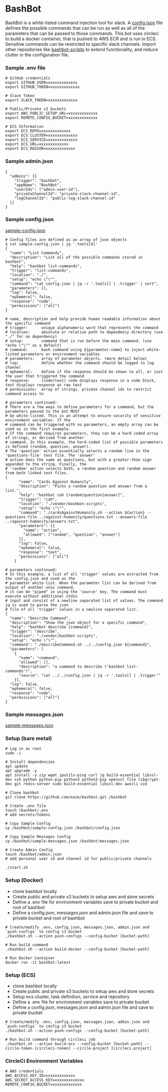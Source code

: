 # BashBot

BashBot is a white-listed command injection tool for slack. A [config.json](sample-config.json) file defines the possible commands that can be run as well as all of the parameters that can be passed to those commands. This bot uses circleci to build a docker container, that is pushed to AWS ECR and is run in ECS. Sensitive commands can be restricted to specific slack channels. Import other repositories like [bashbot-scripts](https://github.com/eaze/bashbot-scripts) to extend functionality, and reduce clutter in the configuration file.

### Sample .env file
```
# GitHub credentials
export GITHUB_USER=xxxxxxxxxxxxx
export GITHUB_TOKEN=xxxxxxxxxxxxx

# Slack Token
export SLACK_TOKEN=xxxxxxxxxxxxx

# Public/Private s3 buckets
export AWS_PUBLIC_SETUP_URL=xxxxxxxxxxxxx
export REMOTE_CONFIG_BUCKET=xxxxxxxxxxxxx

# ECS Information
export ECS_REPO=xxxxxxxxxxxxx
export ECS_CLUSTER=xxxxxxxxxxxxx
export ECS_SERVICE=xxxxxxxxxxxxx
export ECS_URL=xxxxxxxxxxxxx
export ECS_REGION=xxxxxxxxxxxxx
```

### Sample admin.json
```
{
  "admins": [{
    "trigger": "bashbot",
    "appName": "BashBot",
    "userIds": ["admin-user-id"],
    "privateChannelId": "private-slack-channel-id",
    "logChannelId": "public-log-slack-channel-id"
  }]
}
```

### Sample config.json
[sample-config.json](sample-config.json)
```
# Config files are defined as an array of json objects
$ cat sample-config.json | jq '.tools[4]'
{
  "name": "List Commands",
  "description": "List all of the possible commands stored in bashbot",
  "help": "bashbot list-commands",
  "trigger": "list-commands",
  "location": "./",
  "setup": "echo \"\"",
  "command": "cat config.json | jq -r '.tools[] | .trigger' | sort",
  "parameters": [],
  "log": false,
  "ephemeral": false,
  "response": "code",
  "permissions": ["all"]
}

# name, description and help provide human readable information about the specific command
# trigger:      unique alphanumeric word that represents the command
# location:     absolute or relative path to dependency directory (use "./" for no dependency)
# setup:        command that is run before the main command. (use "echo \"\"" as a default)
# command:      bash command using ${parameter-name} to inject white-listed parameters or environment variables
# parameters:   array of parameter objects. (more detail below)
# log:          define whether the command should be logged in log channel
# ephemeral:    define if the response should be shown to all, or just the user that triggered the command
# response:     [code|text] code displays response in a code block, text displays response as raw text
# permissions:  array of strings. private channel ids to restrict command access to

# parameters continued:
# There are a few ways to define parameters for a command, but the parameters passed to the bot MUST
# be white-listed. This is an attempt to ensure security of sensitive environment variables. If the
# command can be triggered with no parameters, an empty array can be used as in the first example.
# If the command requires parameters, they can be a hard coded array of strings, or derived from another
# command. In this example, the hard-coded list of possible parameters is defined (random, question, answer).
# The 'question' action essentially selects a random line in the 'questions-file' text file. The 'answer'
# action does the same as questions, but with a greater-than sign appended to the string. Finally, the
# 'random' action selects both, a random question and random answer from both linked text files.
{
      "name": "Cards Against Humanity",
      "description": "Picks a random question and answer from a list.",
      "help": "bashbot cah [random|question|answer]",
      "trigger": "cah",
      "location": "./vendor/bashbot-scripts",
      "setup": "echo \"\"",
      "command": "./cardsAgainstHumanity.sh --action ${action} --questions-file ../against-humanity/questions.txt --answers-file ../against-humanity/answers.txt",
      "parameters": [{
        "name": "action",
        "allowed": ["random", "question", "answer"]
      }],
      "log": false,
      "ephemeral": false,
      "response": "text",
      "permissions": ["all"]
    }

# parameters continued:
# In this example, a list of all 'trigger' values are extracted from the config.json and used as the
# parameter white-list. When the parameter list can be derived from output of another unix command,
# it can be "piped" in using the 'source' key. The command must execute without additional stdin
# input and consist of a newline separated list of values. The command jq is used to parse the json
# file of all 'trigger' values in a newline separated list. 
{
  "name": "Describe Command",
  "description": "Show the json object for a specific command",
  "help": "bashbot describe [command]",
  "trigger": "describe",
  "location": "./vendor/bashbot-scripts",
  "setup": "echo \"\"",
  "command": "./describeCommand.sh ../../config.json ${command}",
  "parameters": [
    {
      "name": "command",
      "allowed": [],
      "description": "a command to describe ('bashbot list-commands')",
      "source": "cat ../../config.json | jq -r '.tools[] | .trigger'"
    }],
  "log": false,
  "ephemeral": false,
  "response": "code",
  "permissions": ["all"]
}
```

### Sample messages.json
[sample-messages.json](sample-messages.json)

### Setup (bare metal)

```
# Log in as root
sudo -i

# Install dependencies
apt update
apt upgrade -y
apt install -y zip wget iputils-ping curl jq build-essential libssl-dev ssh python python-pip python3 python3-pip openssl file libgcrypt-dev git redis-server sudo build-essential libssl-dev awscli vim

# Clone bashbot
git clone https://github.com/eaze/bashbot.git /bashbot

# Create .env file
touch /bashbot/.env
# add secrets/tokens

# Copy Sample Config
cp /bashbot/sample-config.json /bashbot/config.json

# Copy Sample Messages Config
cp /bashbot/sample-messages.json /bashbot/messages.json

# Create Admin Config
touch /bashbot/admin.json
# add personal user id and channel id for public/private channels

./start.sh
```
### Setup (Docker)

  - clone bashbot locally
  - Create public and private s3 buckets to setup aws and store secrets
  - Define a .env file for environment variables save to private bucket and root of bashbot
  - Define a config.json, messages.json and admin.json file and save to private bucket and root of bashbot

```
# Create/modify .env, config.json, messages.json, admin.json and `push-configs` to config s3 bucket
./bashbot.sh --action push-configs --config-bucket [bucket-path] 

# Run build command
./bashbot.sh --action build-docker --config-bucket [bucket-path]

# Run Docker Container
docker run -it bashbot:latest
```

### Setup (ECS)

  - clone bashbot locally
  - Create public and private s3 buckets to setup aws and store secrets
  - Setup ecs cluster, task definition, service and repository
  - Define a .env file for environment variables save to private bucket
  - Define a config.json, messages.json and admin.json file and save to private bucket

```
# Create/modify .env, config.json, messages.json, admin.json and `push-configs` to config s3 bucket
./bashbot.sh --action push-configs --config-bucket [bucket-path] 

# Run build command through circleci job
./bashbot.sh --action build-ecs --config-bucket [bucket-path] --circle-token [circleci-token] --circle-project [circleci-project]
```

### CircleCi Environment Variables
```
# AWS credentials
AWS_ACCESS_KEY_ID=xxxxxxxxxxxxx
AWS_SECRET_ACCESS_KEY=xxxxxxxxxxxxx
REMOTE_CONFIG_BUCKET=xxxxxxxxxxxxx
```
